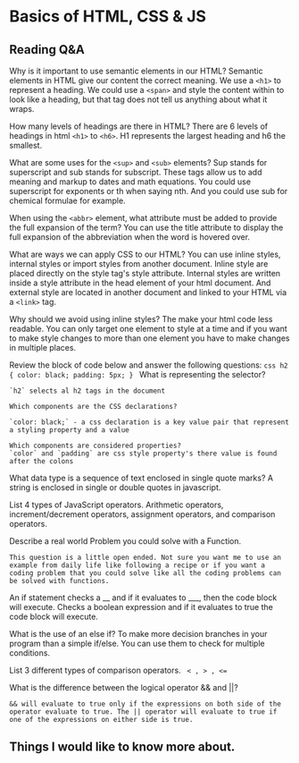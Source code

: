 # Basics of HTML, CSS & JS

## Reading Q&A
Why is it important to use semantic elements in our HTML?
    Semantic elements in HTML give our content the correct meaning. We use a `<h1>` to represent a heading. We could use a `<span>` and style the content within to look like a heading, but that tag does not tell us anything about what it wraps.

How many levels of headings are there in HTML?
    There are 6 levels of headings in html `<h1>` to `<h6>`. H1 represents the largest heading and h6 the smallest.

What are some uses for the `<sup>` and `<sub>` elements?
    Sup stands for superscript and sub stands for subscript. These tags allow us to add meaning and markup to dates and math equations. You could use superscript for exponents or th when saying nth. And you could use sub for chemical formulae for example.

When using the `<abbr>` element, what attribute must be added to provide the full expansion of the term?
    You can use the title attribute to display the full expansion of the abbreviation when the word is hovered over.

What are ways we can apply CSS to our HTML?
    You can use inline styles, internal styles or import styles from another document. Inline style are placed directly on the style tag's style attribute. Internal styles are written inside a style attribute in the head element of your html document. And external style are located in another document and linked to your HTML via a `<link>` tag.

Why should we avoid using inline styles?
    The make your html code less readable. You can only target one element to style at a time and if you want to make style changes to more than one element you have to make changes in multiple places.

Review the block of code below and answer the following questions:
    ```css
    h2 {
      color: black;
      padding: 5px;
    }
    ```
    What is representing the selector?

    `h2` selects al h2 tags in the document

    Which components are the CSS declarations?

    `color: black;` - a css declaration is a key value pair that represent a styling property and a value

    Which components are considered properties?
    `color` and `padding` are css style property's there value is found after the colons

What data type is a sequence of text enclosed in single quote marks?
    A string is enclosed in single or double quotes in javascript.

List 4 types of JavaScript operators.
    Arithmetic operators, increment/decrement operators, assignment operators, and comparison operators.

Describe a real world Problem you could solve with a Function.

    This question is a little open ended. Not sure you want me to use an example from daily life like following a recipe or if you want a coding problem that you could solve like all the coding problems can be solved with functions.

An if statement checks a __ and if it evaluates to ___, then the code block will execute.
    Checks a  boolean expression and if it evaluates to true the code block will execute.

What is the use of an else if?
    To make more decision branches in your program than a simple if/else. You can use them to check for multiple conditions.

List 3 different types of comparison operators.
   ` < , > , <=`

What is the difference between the logical operator && and ||?

    && will evaluate to true only if the expressions on both side of the operator evaluate to true. The || operator will evaluate to true if one of the expressions on either side is true.

## Things I would like to know more about.